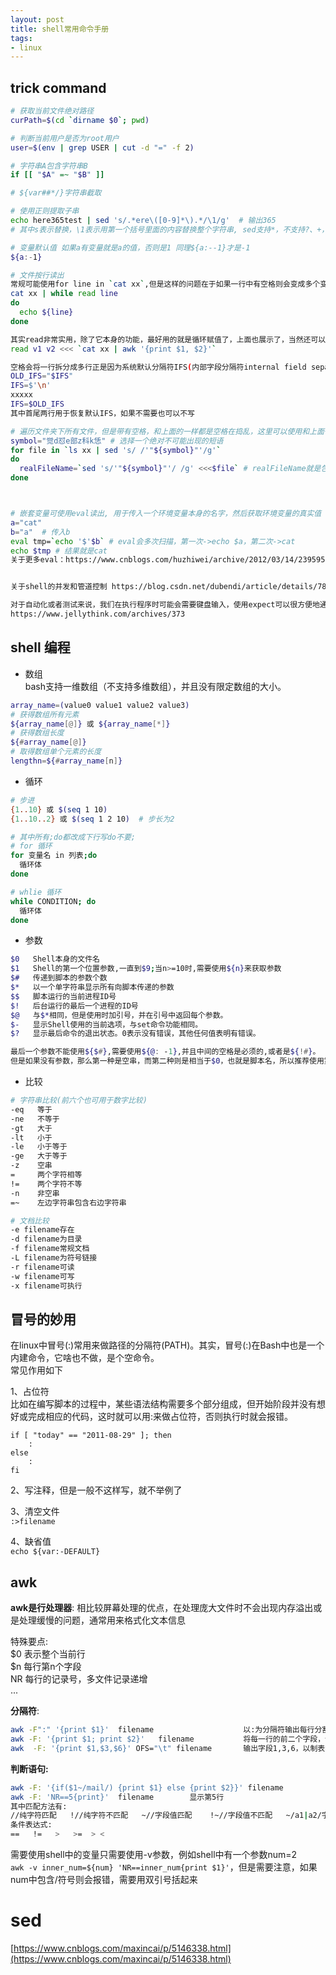 ```yaml
---  
layout: post  
title: shell常用命令手册  
tags:  
- linux  
---  
```


<!--more-->

## trick command
```bash
# 获取当前文件绝对路径
curPath=$(cd `dirname $0`; pwd)

# 判断当前用户是否为root用户
user=$(env | grep USER | cut -d "=" -f 2)

# 字符串A包含字符串B
if [[ "$A" =~ "$B" ]]

# ${var##*/}字符串截取

# 使用正则提取子串
echo here365test | sed 's/.*ere\([0-9]*\).*/\1/g'  # 输出365
# 其中s表示替换，\1表示用第一个括号里面的内容替换整个字符串, sed支持*，不支持?、+，不能用\d之类，正则支持有限。

# 变量默认值 如果a有变量就是a的值，否则是1 同理${a:--1}才是-1
${a:-1} 

# 文件按行读出
常规可能使用for line in `cat xx`,但是这样的问题在于如果一行中有空格则会变成多个变量进入循环，所以请使用
cat xx | while read line
do
  echo ${line}
done

其实read非常实用，除了它本身的功能，最好用的就是循环赋值了，上面也展示了，当然还可以为多个变量同时赋值，例如awk获取了两个字段
read v1 v2 <<< `cat xx | awk '{print $1, $2}'`

空格会将一行拆分成多行正是因为系统默认分隔符IFS(内部字段分隔符internal field separator)，其默认是空格，\t或\n。所以如果我们修改IFS也能达到按行拆分的效果。好处在于“我在go调用cmd命令时read命令不起作用！”
OLD_IFS="$IFS"
IFS=$'\n'
xxxxx
IFS=$OLD_IFS
其中首尾两行用于恢复默认IFS，如果不需要也可以不写

# 遍历文件夹下所有文件，但是带有空格，和上面的一样都是空格在捣乱，这里可以使用和上面一样的方法，也可以使用先替换再替换回来的方法
symbol="觉d怼e部z科k恁" # 选择一个绝对不可能出现的短语
for file in `ls xx | sed 's/ /'"${symbol}"'/g'`
do
  realFileName=`sed 's/'"${symbol}"'/ /g' <<<$file` # realFileName就是包含空格的真正文件名
done



# 嵌套变量可使用eval读出, 用于传入一个环境变量本身的名字，然后获取环境变量的真实值
a="cat" 
b="a"  # 传入b
eval tmp=`echo '$'$b` # eval会多次扫描，第一次->echo $a，第二次->cat
echo $tmp # 结果就是cat
关于更多eval：https://www.cnblogs.com/huzhiwei/archive/2012/03/14/2395956.html


关于shell的并发和管道控制 https://blog.csdn.net/dubendi/article/details/78931979

对于自动化或者测试来说，我们在执行程序时可能会需要键盘输入，使用expect可以很方便地通过判断程序输出来控制输入，实现自动化。
https://www.jellythink.com/archives/373
```

## shell 编程  

- 数组  
bash支持一维数组（不支持多维数组），并且没有限定数组的大小。  
```bash  
array_name=(value0 value1 value2 value3)
# 获得数组所有元素
${array_name[@]} 或 ${array_name[*]}
# 获得数组长度
${#array_name[@]}
# 取得数组单个元素的长度
lengthn=${#array_name[n]}
```

- 循环

```bash
# 步进
{1..10} 或 $(seq 1 10)
{1..10..2} 或 $(seq 1 2 10)  # 步长为2

# 其中所有;do都改成下行写do不要;
# for 循环
for 变量名 in 列表;do 
  循环体
done

# whlie 循环
while CONDITION; do
  循环体
done
```

- 参数

```bash
$0   Shell本身的文件名
$1   Shell的第一个位置参数,一直到$9;当n>=10时,需要使用${n}来获取参数
$#   传递到脚本的参数个数
$*   以一个单字符串显示所有向脚本传递的参数
$$   脚本运行的当前进程ID号
$!   后台运行的最后一个进程的ID号
$@   与$*相同，但是使用时加引号，并在引号中返回每个参数。
$-   显示Shell使用的当前选项，与set命令功能相同。
$?   显示最后命令的退出状态。0表示没有错误，其他任何值表明有错误。

最后一个参数不能使用${$#},需要使用${@: -1},并且中间的空格是必须的,或者是${!#}。
但是如果没有参数，那么第一种是空串，而第二种则是相当于$0，也就是脚本名，所以推荐使用第一种。
```

- 比较

```bash
# 字符串比较(前六个也可用于数字比较)
-eq   等于
-ne   不等于
-gt   大于
-lt   小于
-le   小于等于
-ge   大于等于
-z    空串
=     两个字符相等
!=    两个字符不等
-n    非空串
=~    左边字符串包含右边字符串

# 文档比较 
-e filename存在
-d filename为目录
-f filename常规文档
-L filename为符号链接
-r filename可读
-w filename可写
-x filename可执行
```

## 冒号的妙用
在linux中冒号(:)常用来做路径的分隔符(PATH)。其实，冒号(:)在Bash中也是一个内建命令，它啥也不做，是个空命令。  
常见作用如下

1、占位符  
比如在编写脚本的过程中，某些语法结构需要多个部分组成，但开始阶段并没有想好或完成相应的代码，这时就可以用:来做占位符，否则执行时就会报错。
```shell
if [ "today" == "2011-08-29" ]; then  
    :  
else  
    :  
fi  
```

2、写注释，但是一般不这样写，就不举例了

3、清空文件  
`:>filename`

4、缺省值  
`echo ${var:-DEFAULT}`

## awk

**awk是行处理器**: 相比较屏幕处理的优点，在处理庞大文件时不会出现内存溢出或是处理缓慢的问题，通常用来格式化文本信息  

特殊要点:  
$0           表示整个当前行  
$n           每行第n个字段  
NR           每行的记录号，多文件记录递增  
...  

**分隔符**:  
```bash
awk -F":" '{print $1}'  filename                    以:为分隔符输出每行分割后第一项  
awk -F: '{print $1; print $2}'   filename           将每一行的前二个字段，分行输出  
awk  -F: '{print $1,$3,$6}' OFS="\t" filename       输出字段1,3,6，以制表符作为分隔符  
```

**判断语句:**  
```bash
awk -F: '{if($1~/mail/) {print $1} else {print $2}}' filename  
awk -F: 'NR==5{print}'  filename        显示第5行  
其中匹配方法有:  
//纯字符匹配   !//纯字符不匹配   ~//字段值匹配    !~//字段值不匹配   ~/a1|a2/字段值匹配a1或a2   
条件表达式:  
==   !=   >   >=  > <  
``` 

需要使用shell中的变量只需要使用-v参数，例如shell中有一个参数num=2  
`awk -v inner_num=${num} 'NR==inner_num{print $1}'`，但是需要注意，如果num中包含/符号则会报错，需要用双引号括起来

# sed  
[https://www.cnblogs.com/maxincai/p/5146338.html](https://www.cnblogs.com/maxincai/p/5146338.html)
